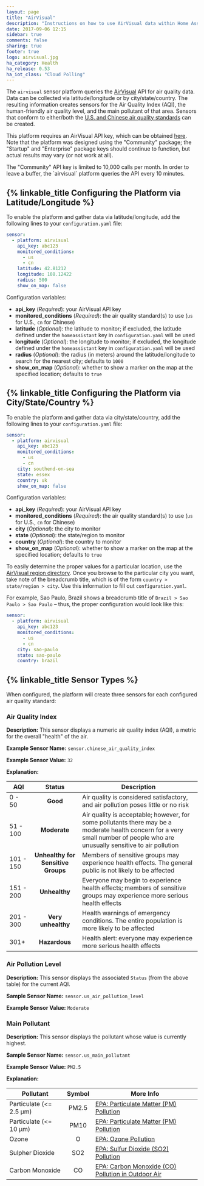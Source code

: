 ```yaml
---
layout: page
title: "AirVisual"
description: "Instructions on how to use AirVisual data within Home Assistant"
date: 2017-09-06 12:15
sidebar: true
comments: false
sharing: true
footer: true
logo: airvisual.jpg
ha_category: Health
ha_release: 0.53
ha_iot_class: "Cloud Polling"
---
```


The `airvisual` sensor platform queries the [AirVisual](https://airvisual.com/) API for air quality
data. Data can be collected via latitude/longitude or by city/state/country.
The resulting information creates sensors for the Air Quality Index (AQI), the
human-friendly air quality level, and the main pollutant of that area. Sensors
that conform to either/both the [U.S. and Chinese air quality standards](http://www.clm.com/publication.cfm?ID=366) can be
created.

This platform requires an AirVisual API key, which can be obtained [here](https://airvisual.com/api). Note
that the platform was designed using the "Community" package; the "Startup"
and "Enterprise" package keys should continue to function, but actual results
may vary (or not work at all).

<p class='note warning'>
The "Community" API key is limited to 10,000 calls per month. In order to leave
a buffer, the `airvisual` platform queries the API every 10 minutes.
</p>

## {% linkable_title Configuring the Platform via Latitude/Longitude %}

To enable the platform and gather data via latitude/longitude, add the
following lines to your `configuration.yaml` file:

```yaml
sensor:
  - platform: airvisual
    api_key: abc123
    monitored_conditions:
      - us
      - cn
    latitude: 42.81212
    longitude: 108.12422
    radius: 500
    show_on_map: false
```

Configuration variables:

- **api_key** (*Required*): your AirVisual API key
- **monitored_conditions** (*Required*): the air quality standard(s) to use
(`us` for U.S., `cn` for Chinese)
- **latitude** (*Optional*): the latitude to monitor; if excluded, the latitude
defined under the `homeassistant` key in `configuration.yaml` will be used
- **longitude** (*Optional*): the longitude to monitor; if excluded, the longitude
defined under the `homeassistant` key in `configuration.yaml` will be used
- **radius** (*Optional*): the radius (in meters) around the latitude/longitude to
search for the nearest city; defaults to `1000`
- **show_on_map** (*Optional*): whether to show a marker on the map at the specified
location; defaults to `true`

## {% linkable_title Configuring the Platform via City/State/Country %}

To enable the platform and gather data via city/state/country, add the
following lines to your `configuration.yaml` file:

```yaml
sensor:
  - platform: airvisual
    api_key: abc123
    monitored_conditions:
      - us
      - cn
    city: southend-on-sea
    state: essex
    country: uk
    show_on_map: false
```

Configuration variables:

- **api_key** (*Required*): your AirVisual API key
- **monitored_conditions** (*Required*): the air quality standard(s) to use
(`us` for U.S., `cn` for Chinese)
- **city** (*Optional*): the city to monitor
- **state** (*Optional*): the state/region to monitor
- **country** (*Optional*): the country to monitor
- **show_on_map** (*Optional*): whether to show a marker on the map at the specified
location; defaults to `true`

To easily determine the proper values for a particular location, use the
[AirVisual region directory](https://airvisual.com/world). Once you browse to the particular city you want,
take note of the breadcrumb title, which is of the form
`country > state/region > city`. Use this information to fill out
`configuration.yaml`.

For example, Sao Paulo, Brazil shows a breadcrumb title of
`Brazil > Sao Paulo > Sao Paulo` – thus, the proper configuration would look
like this:

```yaml
sensor:
  - platform: airvisual
    api_key: abc123
    monitored_conditions:
      - us
      - cn
    city: sao-paulo
    state: sao-paulo
    country: brazil
```

## {% linkable_title Sensor Types %}

When configured, the platform will create three sensors for each configured
air quality standard:

### Air Quality Index

**Description:** This sensor displays a numeric air quality index (AQI), a metric
for the overall "health" of the air.

**Example Sensor Name:** `sensor.chinese_air_quality_index`

**Example Sensor Value:** `32`

**Explanation:**

AQI | Status | Description
------- | :----------------: | ----------
0 - 50  | **Good** | Air quality is considered satisfactory, and air pollution poses little or no risk
51 - 100  | **Moderate** | Air quality is acceptable; however, for some pollutants there may be a moderate health concern for a very small number of people who are unusually sensitive to air pollution
101 - 150 | **Unhealthy for Sensitive Groups** | Members of sensitive groups may experience health effects. The general public is not likely to be affected
151 - 200 | **Unhealthy** | Everyone may begin to experience health effects; members of sensitive groups may experience more serious health effects
201 - 300 | **Very unhealthy** | Health warnings of emergency conditions. The entire population is more likely to be affected
301+ | **Hazardous** | Health alert: everyone may experience more serious health effects

### Air Pollution Level

**Description:** This sensor displays the associated `Status` (from the above
table) for the current AQI.

**Sample Sensor Name:** `sensor.us_air_pollution_level`

**Example Sensor Value:** `Moderate`

### Main Pollutant

**Description:** This sensor displays the pollutant whose value is currently
highest.

**Sample Sensor Name:** `sensor.us_main_pollutant`

**Example Sensor Value:** `PM2.5`

**Explanation:**

Pollutant | Symbol | More Info
------- | :----------------: | ----------
Particulate (<= 2.5 μm) | PM2.5 | [EPA: Particulate Matter (PM) Pollution ](https://www.epa.gov/pm-pollution)
Particulate (<= 10 μm) | PM10 | [EPA: Particulate Matter (PM) Pollution ](https://www.epa.gov/pm-pollution)
Ozone | O | [EPA: Ozone Pollution](https://www.epa.gov/ozone-pollution)
Sulpher Dioxide | SO2 | [EPA: Sulfur Dioxide (SO2) Pollution](https://www.epa.gov/so2-pollution)
Carbon Monoxide | CO | [EPA: Carbon Monoxide (CO) Pollution in Outdoor Air](https://www.epa.gov/co-pollution)
